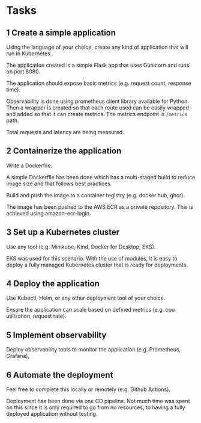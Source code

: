 # Tasks

## 1 Create a simple application

Using the language of your choice, create any kind of application that will run in Kubernetes.

The application created is a simple Flask app that uses Gunicorn and runs on port 8080.

The application should expose basic metrics (e.g. request count, response time).

Observability is done using prometheus client library available for Python. Then a wrapper is created so that each route used can be easily wrapped and added so that it can create metrics. The metrics endpoint is `/metrics` path.

Total requests and latency are being measured.

## 2 Containerize the application

Write a Dockerfile.

A simple Dockerfile has been done which has a multi-staged build to reduce image size and that follows best practices.

Build and push the image to a container registry (e.g. docker hub, ghcr).

The image has been pushed to the AWS ECR as a private repository. This is achieved using amazon-ecr-login.

## 3 Set up a Kubernetes cluster

Use any tool (e.g. Minikube, Kind, Docker for Desktop, EKS).

EKS was used for this scenario. With the use of modules, it is easy to deploy a fully managed Kubernetes cluster that is ready for deployments.

## 4 Deploy the application

Use Kubectl, Helm, or any other deployment tool of your choice.

Ensure the application can scale based on defined metrics (e.g. cpu utilization, request rate).

## 5 Implement observability

Deploy observability tools to monitor the application (e.g. Prometheus, Grafana),

## 6 Automate the deployment

Feel free to complete this locally or remotely (e.g. Github Actions).

Deployment has been done via one CD pipeline. Not much time was spent on this since it is only required to go from no resources, to having a fully deployed application without testing.